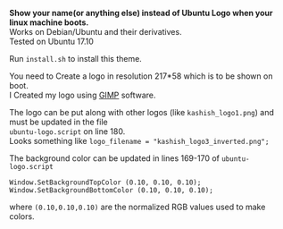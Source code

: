 <b>**Show your name(or anything else) instead of Ubuntu Logo when your linux machine boots.**</b><br>
Works on Debian/Ubuntu and their derivatives.<br>
Tested on Ubuntu 17.10

Run `install.sh` to install this theme.<br>

You need to Create a logo in resolution 217*58 which is to be shown on boot.<br>
I Created my logo using [GIMP](https://www.gimp.org/) software.

The logo can be put along with other logos (like `kashish_logo1.png`) and must be updated in the file <br>
`ubuntu-logo.script` on line 180.<br>
Looks something like `logo_filename = "kashish_logo3_inverted.png";`<br>

The background color can be updated in lines 169-170 of `ubuntu-logo.script`<br>

`Window.SetBackgroundTopColor (0.10, 0.10, 0.10);`  
`Window.SetBackgroundBottomColor (0.10, 0.10, 0.10);`  <br>

where `(0.10,0.10,0.10)` are the normalized RGB values used to make colors.


